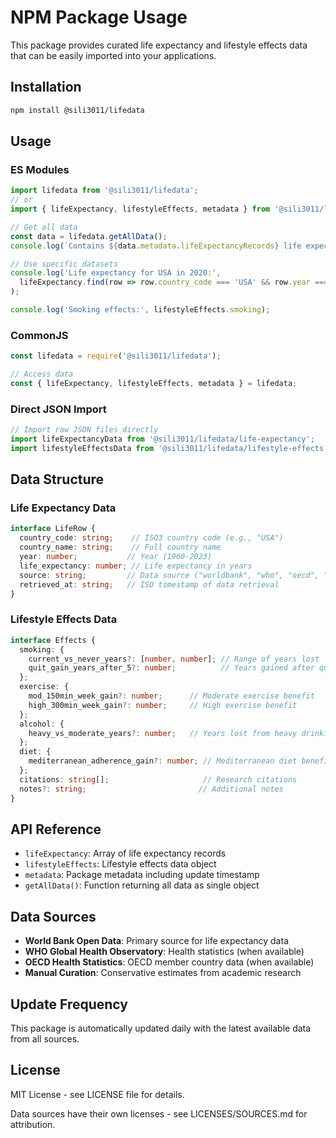 # NPM Package Usage

This package provides curated life expectancy and lifestyle effects data that can be easily imported into your applications.

## Installation

```bash
npm install @sili3011/lifedata
```

## Usage

### ES Modules

```javascript
import lifedata from '@sili3011/lifedata';
// or
import { lifeExpectancy, lifestyleEffects, metadata } from '@sili3011/lifedata';

// Get all data
const data = lifedata.getAllData();
console.log(`Contains ${data.metadata.lifeExpectancyRecords} life expectancy records`);

// Use specific datasets
console.log('Life expectancy for USA in 2020:', 
  lifeExpectancy.find(row => row.country_code === 'USA' && row.year === 2020)
);

console.log('Smoking effects:', lifestyleEffects.smoking);
```

### CommonJS

```javascript
const lifedata = require('@sili3011/lifedata');

// Access data
const { lifeExpectancy, lifestyleEffects, metadata } = lifedata;
```

### Direct JSON Import

```javascript
// Import raw JSON files directly
import lifeExpectancyData from '@sili3011/lifedata/life-expectancy';
import lifestyleEffectsData from '@sili3011/lifedata/lifestyle-effects';
```

## Data Structure

### Life Expectancy Data

```typescript
interface LifeRow {
  country_code: string;    // ISO3 country code (e.g., "USA")
  country_name: string;    // Full country name
  year: number;           // Year (1960-2023)
  life_expectancy: number; // Life expectancy in years
  source: string;         // Data source ("worldbank", "who", "oecd", "manual")
  retrieved_at: string;   // ISO timestamp of data retrieval
}
```

### Lifestyle Effects Data

```typescript
interface Effects {
  smoking: {
    current_vs_never_years?: [number, number]; // Range of years lost
    quit_gain_years_after_5?: number;          // Years gained after quitting
  };
  exercise: {
    mod_150min_week_gain?: number;      // Moderate exercise benefit
    high_300min_week_gain?: number;     // High exercise benefit  
  };
  alcohol: {
    heavy_vs_moderate_years?: number;   // Years lost from heavy drinking
  };
  diet: {
    mediterranean_adherence_gain?: number; // Mediterranean diet benefit
  };
  citations: string[];                     // Research citations
  notes?: string;                         // Additional notes
}
```

## API Reference

- `lifeExpectancy`: Array of life expectancy records
- `lifestyleEffects`: Lifestyle effects data object
- `metadata`: Package metadata including update timestamp
- `getAllData()`: Function returning all data as single object

## Data Sources

- **World Bank Open Data**: Primary source for life expectancy data
- **WHO Global Health Observatory**: Health statistics (when available)
- **OECD Health Statistics**: OECD member country data (when available)  
- **Manual Curation**: Conservative estimates from academic research

## Update Frequency

This package is automatically updated daily with the latest available data from all sources.

## License

MIT License - see LICENSE file for details.

Data sources have their own licenses - see LICENSES/SOURCES.md for attribution.